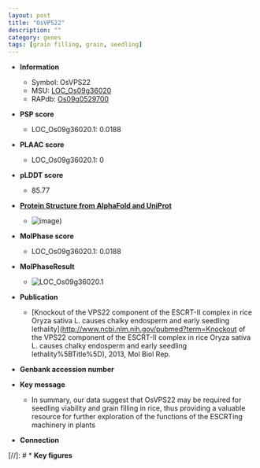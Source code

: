 ```yaml
---
layout: post
title: "OsVPS22"
description: ""
category: genes
tags: [grain filling, grain, seedling]
---
```


* **Information**  
    + Symbol: OsVPS22  
    + MSU: [LOC_Os09g36020](http://rice.plantbiology.msu.edu/cgi-bin/ORF_infopage.cgi?orf=LOC_Os09g36020)  
    + RAPdb: [Os09g0529700](http://rapdb.dna.affrc.go.jp/viewer/gbrowse_details/irgsp1?name=Os09g0529700)  

* **PSP score**  
    + LOC_Os09g36020.1: 0.0188 

* **PLAAC score**  
    + LOC_Os09g36020.1: 0 

* **pLDDT score**
    + 85.77

* **[Protein Structure from AlphaFold and UniProt](https://www.uniprot.org/uniprotkb/A0A0P0XQU3/entry#structure)**
    + ![image](https://ricepsp.github.io/images/A/AF-A0A0P0XQU3-F1.png))

* **MolPhase score**
    + LOC_Os09g36020.1: 0.0188

* **MolPhaseResult**
    + ![LOC_Os09g36020.1](https://ricepsp.github.io/pictures/LOC_Os09g/LOC_Os09g36020.1.png)

* **Publication**  
    + [Knockout of the VPS22 component of the ESCRT-II complex in rice Oryza sativa L. causes chalky endosperm and early seedling lethality](http://www.ncbi.nlm.nih.gov/pubmed?term=Knockout of the VPS22 component of the ESCRT-II complex in rice Oryza sativa L. causes chalky endosperm and early seedling lethality%5BTitle%5D), 2013, Mol Biol Rep.

* **Genbank accession number**  

* **Key message**  
    + In summary, our data suggest that OsVPS22 may be required for seedling viability and grain filling in rice, thus providing a valuable resource for further exploration of the functions of the ESCRTing machinery in plants

* **Connection**  

[//]: # * **Key figures**  


